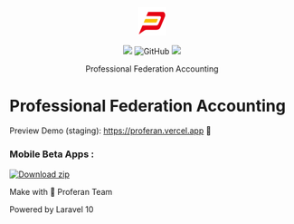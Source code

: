 <p align="center">
  <picture>
    <img alt="Proferan" src="./public/assets/images/logo.png" width="10%">
  </picture>
</p>

<p align="center">
  <img src="https://img.shields.io/github/stars/ionichi/proferan?style=flat-square"/>
  <img alt="GitHub" src="https://img.shields.io/static/v1?label=license&message=MIT&color=c850c1&style=flat-square">
  <img src="https://img.shields.io/static/v1?label=website&message=proferan.vercel.app&color=ea1a72&style=flat-square"/>
</p>

<p align="center">
Professional Federation Accounting
</p>

# Professional Federation Accounting

Preview Demo (staging): https://proferan.vercel.app :rocket:

### Mobile Beta Apps :
<!-- BEGIN LATEST DOWNLOAD BUTTON -->
[![Download zip](https://custom-icon-badges.demolab.com/badge/-Download-blue?style=for-the-badge&logo=download&logoColor=white "Download zip")](https://github.com/Ionichi/proferan/blob/master/Proferan-Mobile-Beta.apk)
<!-- END LATEST DOWNLOAD BUTTON -->

Make with :sparkling_heart: Proferan Team

Powered by Laravel 10
